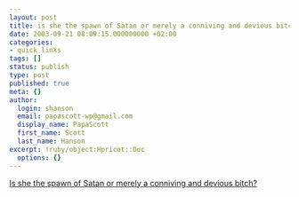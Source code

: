 ```yaml
---
layout: post
title: is she the spawn of Satan or merely a conniving and devious bitch?
date: 2003-09-21 08:09:15.000000000 +02:00
categories:
- quick links
tags: []
status: publish
type: post
published: true
meta: {}
author:
  login: shanson
  email: papascott-wp@gmail.com
  display_name: PapaScott
  first_name: Scott
  last_name: Hanson
excerpt: !ruby/object:Hpricot::Doc
  options: {}
---
```

<p><a title="CalPundit: Hillary Mania" href="http://www.calpundit.com/archives/002207.html">Is she the spawn of Satan or merely a conniving and devious bitch?</a></p>
